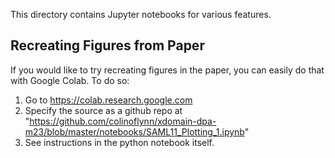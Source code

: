This directory contains Jupyter notebooks for various features.

## Recreating Figures from Paper

If you would like to try recreating figures in the paper, you can easily do that with Google Colab. To do so:

1) Go to https://colab.research.google.com
2) Specify the source as a github repo at "https://github.com/colinoflynn/xdomain-dpa-m23/blob/master/notebooks/SAML11_Plotting_1.ipynb"
3) See instructions in the python notebook itself.

